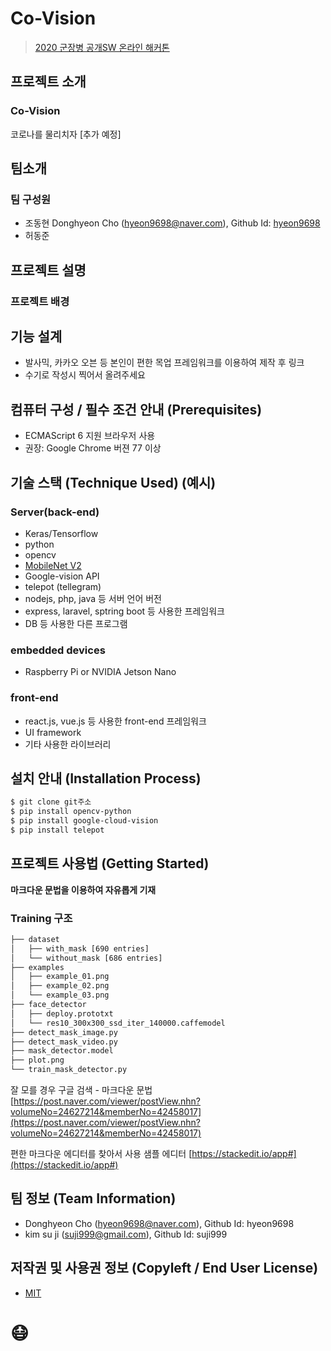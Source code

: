 # Co-Vision

> [2020 군장병 공개SW 온라인 해커톤](https://osam.kr/main/page.jsp?pid=offline.offline19)

                                                                            
## 프로젝트 소개
### Co-Vision
코로나를 물리치자
[추가 예정]

## 팀소개
### 팀 구성원
- 조동현 Donghyeon Cho (hyeon9698@naver.com), Github Id: [hyeon9698](https://github.com/hyeon9698)
- 허동준 
## 프로젝트 설명
### 프로젝트 배경
## 기능 설계
 -  발사믹, 카카오 오븐 등 본인이 편한 목업 프레임워크를 이용하여 제작 후 링크 
 - 수기로 작성시 찍어서 올려주세요

## 컴퓨터 구성 / 필수 조건 안내 (Prerequisites)
* ECMAScript 6 지원 브라우저 사용
* 권장: Google Chrome 버젼 77 이상

## 기술 스택 (Technique Used) (예시)
### Server(back-end)
 - Keras/Tensorflow
 - python
 - opencv
 - [MobileNet V2](https://arxiv.org/abs/1801.04381)
 - Google-vision API
 - telepot (tellegram)
 - nodejs, php, java 등 서버 언어 버전 
 - express, laravel, sptring boot 등 사용한 프레임워크 
 - DB 등 사용한 다른 프로그램 
### embedded devices
 - Raspberry Pi or NVIDIA Jetson Nano
### front-end
 -  react.js, vue.js 등 사용한 front-end 프레임워크 
 -  UI framework
 - 기타 사용한 라이브러리

## 설치 안내 (Installation Process)
```bash
$ git clone git주소
$ pip install opencv-python
$ pip install google-cloud-vision
$ pip install telepot
```

## 프로젝트 사용법 (Getting Started)
**마크다운 문법을 이용하여 자유롭게 기재**
### Training 구조
```bash
├── dataset
│   ├── with_mask [690 entries]
│   └── without_mask [686 entries]
├── examples
│   ├── example_01.png
│   ├── example_02.png
│   └── example_03.png
├── face_detector
│   ├── deploy.prototxt
│   └── res10_300x300_ssd_iter_140000.caffemodel
├── detect_mask_image.py
├── detect_mask_video.py
├── mask_detector.model
├── plot.png
└── train_mask_detector.py
```
잘 모를 경우
구글 검색 - 마크다운 문법
[https://post.naver.com/viewer/postView.nhn?volumeNo=24627214&memberNo=42458017](https://post.naver.com/viewer/postView.nhn?volumeNo=24627214&memberNo=42458017)

 편한 마크다운 에디터를 찾아서 사용
 샘플 에디터 [https://stackedit.io/app#](https://stackedit.io/app#)
 
## 팀 정보 (Team Information)
- Donghyeon Cho (hyeon9698@naver.com), Github Id: hyeon9698
- kim su ji (suji999@gmail.com), Github Id: suji999

## 저작권 및 사용권 정보 (Copyleft / End User License)
 * [MIT](https://github.com/osam2020-WEB/Sample-ProjectName-TeamName/blob/master/license.md)
  
 # 😷
 
 
 
 
 
